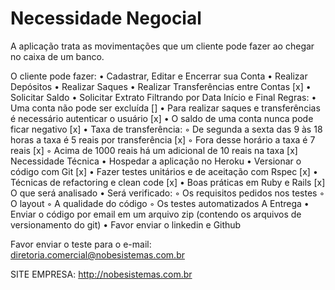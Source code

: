 # Necessidade Negocial
A aplicação trata as movimentações que um cliente pode fazer ao chegar no caixa de um banco.

O cliente pode fazer:
    • Cadastrar, Editar e Encerrar sua Conta
    • Realizar Depósitos
    • Realizar Saques
    • Realizar Transferências entre Contas [x]
    • Solicitar Saldo
    • Solicitar Extrato Filtrando por Data Início e Final
Regras:
    • Uma conta não pode ser excluída []
    • Para realizar saques e transferências é necessário autenticar o usuário [x]
    • O saldo de uma conta nunca pode ficar negativo [x]
    • Taxa de transferência:
        ◦ De segunda a sexta das 9 às 18 horas a taxa é 5 reais por transferência [x]
        ◦ Fora desse horário a taxa é 7 reais [x]
        ◦ Acima de 1000 reais há um adicional de 10 reais na taxa [x]
Necessidade Técnica
    • Hospedar a aplicação no Heroku
    • Versionar o código com Git [x]
    • Fazer testes unitários e de aceitação com Rspec [x]
    • Técnicas de refactoring e clean code [x]
    • Boas práticas em Ruby e Rails [x]
O que será analisado
    • Será verificado:
        ◦ Os requisitos pedidos nos testes
        ◦ O layout
        ◦ A qualidade do código
        ◦ Os testes automatizados
A Entrega
    • Enviar o código por email em um arquivo zip (contendo os arquivos de versionamento do git)
    • Favor enviar o linkedin e Github

Favor enviar o teste para o e-mail: diretoria.comercial@nobesistemas.com.br

SITE EMPRESA:
http://nobesistemas.com.br 